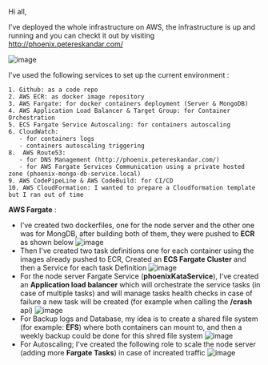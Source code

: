 Hi all,

I've deployed the whole infrastructure on AWS, the infrastructure is up and running and you can checkt it out by visiting http://phoenix.petereskandar.com/

![image](https://user-images.githubusercontent.com/24432011/112828859-91c18000-9090-11eb-88fb-d4c275ec0ed0.png)

I've used the following services to set up the current environment : 

    1. Github: as a code repo
    2. AWS ECR: as docker image repository
    3. AWS Fargate: for docker containers deployment (Server & MongoDB)
    4. AWS Application Load Balancer & Target Group: for Container Orchestration
    5. ECS Fargate Service Autoscaling: for containers autoscaling
    6. CloudWatch: 
       - for containers logs 
       - containers autoscaling triggering
    8.  AWS Route53: 
       - for DNS Management (http://phoenix.petereskandar.com/)
       - for AWS Fargate Services Communication using a private hosted zone (phoenix-mongo-db-service.local)
    9. AWS CodePipeLine & AWS CodeBuild: for CI/CD
    10. AWS CloudFormation: I wanted to prepare a Cloudformation template but I ran out of time



**AWS Fargate** : 
* I've created two dockerfiles, one for the node server and the other one was for MongDB, after building both of them, they were pushed to **ECR** as shown below
![image](https://user-images.githubusercontent.com/24432011/112832203-43fb4680-9095-11eb-9f08-303feea24f9e.png)
* Then I've created two task definitions one for each container using the images already pushed to ECR, Created an **ECS Fargate Cluster** and then a Service for each task Definition
![image](https://user-images.githubusercontent.com/24432011/112829187-0ac0d780-9091-11eb-9df2-4ab60596fa6d.png)
* For the node server Fargate Service (**phoenixKataService**), I've created an **Application load balancer** which will orchestrate the service tasks (in case of multiple tasks) 
and will manage tasks health checks in case of failure a new task will be created (for example when calling the **/crash** api)
![image](https://user-images.githubusercontent.com/24432011/112829837-fb8e5980-9091-11eb-855c-adee03bf1f3e.png)
* For Backup logs and Database, my idea is to create a shared file system (for example: **EFS**) where both containers can mount to, 
and then a weekly backup could be done for this shred file system
![image](https://user-images.githubusercontent.com/24432011/112833738-70b05d80-9097-11eb-9aca-ea35cfc3809a.png)
* For Autoscaling; I've created the following role to scale the node server (adding more **Fargate Tasks**) in case of increated traffic
![image](https://user-images.githubusercontent.com/24432011/112834233-08ae4700-9098-11eb-9255-5c008e39c25b.png)

